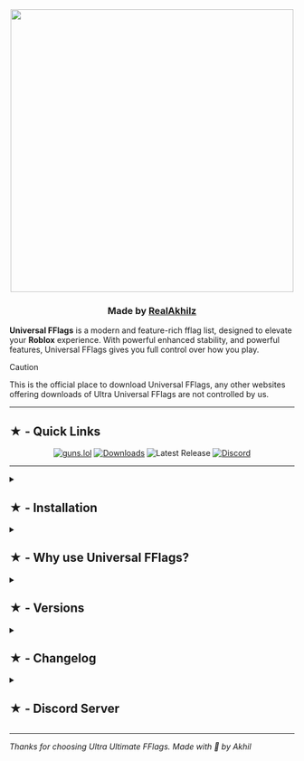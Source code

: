 <div align="center">

<img src="https://github.com/RealAkhilz/Universal-FFlags/blob/main/Images/UniversalFFlagsTemp.png" width="500">

</div>

<h3 align="center"> Made by <a href="https://guns.lol/realakhil">RealAkhilz</a> </h3>

**Universal FFlags** is a modern and feature-rich fflag list, designed to elevate your **Roblox** experience. With powerful enhanced stability, and powerful features, Universal FFlags gives you full control over how you play.

> [!Caution]
> This is the official place to download Universal FFlags, any other websites offering downloads of Ultra Universal FFlags are not controlled by us.

---

<h2>★ - Quick Links</h2>

<div align="center">

[![guns.lol](https://img.shields.io/badge/guns.lol-RealAkhilz-darkblue?style=flat&logo=link&logoColor=white)](https://guns.lol/realakhil)
[![Downloads](https://img.shields.io/github/downloads/RealAkhilz/Ultra-Ultimate-FFlags/total?color=2c2f7c&label=Downloads&logo=cloudsmith&logoColor=white)](https://github.com/RealAkhilz/Ultra-Ultimate-FFlags/releases)
![Latest Release](https://img.shields.io/github/v/release/RealAkhilz/Ultra-Ultimate-FFlags)
[![Discord](https://img.shields.io/discord/1380077621974667264?label=Discord&color=5865F2&logo=discord&logoColor=white)](https://discord.gg/848BdgmvD9)

</div>

---

<details>
  <summary><h2>★ - Installation</h2></summary>

  <br>

  - **Download** – Get the latest release from the [Release page](https://github.com/RealAkhilz/Ultra-Ultimate-FFlags/releases).
  - **Json Editor** – Get a JSON editor like [JsonCrack](https://jsoncrack.com), or use Notepad.
  - **Importing** – Import the file to the editor.

<details>
  <summary><strong>Settings</strong></summary>

  - **Kilo Pixels** - Change the Roblox resolution (Roblox GUI or game UI unaffected).
  - **GPU** - Set the value to your GPU.
  - **Refresh Rate** - Set to your monitor refresh rate.
  - **Logical Processors -1** - Set the values to your "Logical Processors" -1.
  - **Logical Processors** - Set the values your "Logical Processors".

</details>

  - **Exporting** – Export when done.
  - **Launch Roblox** – Enjoy Roblox like never before!

</details>

<details>
  <summary><h2>★ - Why use Universal FFlags?</h2></summary>

  <br>

  - **Anti Data Sharing** - Stop Roblox from taking ur device info.
  - **Enhanced Performance** – Smoother gameplay, reduced stuttering, and better FPS stability.
  - **Faster Loading** – Load into Roblox games lighting fast.
  - **Debloat** - Remove the unneccessory bloat and background processes.

</details>

<details>
  <summary><h2>★ - Versions</h2></summary>

  <br>

  - **Ultra Latency** - Reduce latency/delay [(→)](https://github.com/RealAkhilz/Ultra-Latency)
  - **Graphics Losser+** - Max FPS with __Graphics Loss__
  - **Universal Studio** - Ultra Ultimate FFlags but for **Roblox Studio**.

</details>

<details>
 <summary><h2>★ - Changelog</h2></summary>

 <br>

<h3>Verison: V3</h3>

- Revamped the ENTIRE list
- Lessen the kb of the list from 24 kb to 5 kb
- Added KTX
- Removed FFlags containing keywords "Network" and "Performance", as they have default values
- Removed FrameTime and MTU from the settings
- Removed a bunch of preloading fastflags that are useless
- Removed a bunch of useless culling fastflags
- Removed unstable and problematic fastflags
- Removed "CAP" from "Anti Data Sharing"
- Removed "Optimize ping" fastflags as they don't really stabilize or optimize ping
- Removed Extra fastflags
- Removed "GPU and CPU" and "Optimize Memory/RAM" fastflags, as they don't really optimize gpu or cpu, there are still memory/ram fastflags that decrease usage of memory/ram
- Removed a bunch of useless "Debloat" fastflags
- Merged "Responsiveness", "Frame Buffer", into "Performance"
- Removed fastflags that are unstable
- Changed some fastflags values to stable values

</details>

<details>
  <summary><h2>★ - Discord Server</h2></summary>

  <br>

  **Join our Discord:** [Akhil's Lounge](https://discord.gg/848BdgmvD9) for help, news, and chat.

</details>

---

*Thanks for choosing Ultra Ultimate FFlags. Made with 💖 by Akhil*
